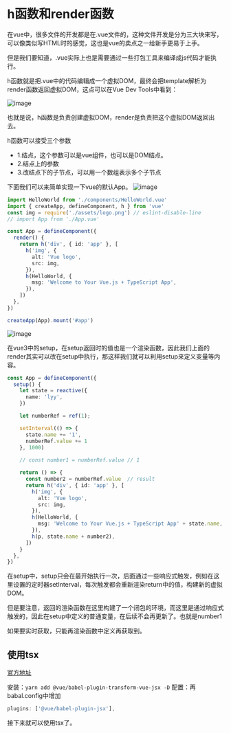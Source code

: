 # h函数和render函数

在vue中，很多文件的开发都是在.vue文件的，这种文件开发是分为三大块来写，可以像类似写HTML时的感觉，这也是vue的卖点之一给新手更易于上手。

但是我们要知道，.vue实际上也是需要通过一些打包工具来编译成js代码才能执行。

h函数就是把.vue中的代码编辑成一个虚拟DOM，最终会把template解析为render函数返回虚拟DOM，这点可以在Vue Dev Tools中看到：

![image](https://user-images.githubusercontent.com/72189350/214593236-54a2d8fe-277c-4954-b8b4-cce69f0792cf.png)


也就是说，h函数是负责创建虚拟DOM，render是负责把这个虚拟DOM返回出去。

h函数可以接受三个参数
- 1.结点，这个参数可以是vue组件，也可以是DOM结点。
- 2.结点上的参数
- 3.改结点下的子节点，可以用一个数组表示多个子节点

下面我们可以来简单实现一下vue的默认App。
![image](https://user-images.githubusercontent.com/72189350/214594109-50adccba-1330-41c0-a6b7-5d602ab28c61.png)

```typescript
import HelloWorld from './components/HelloWorld.vue'
import { createApp, defineComponent, h } from 'vue'
const img = require('./assets/logo.png') // eslint-disable-line
// import App from './App.vue'

const App = defineComponent({
  render() {
    return h('div', { id: 'app' }, [
      h('img', {
        alt: 'Vue logo',
        src: img,
      }),
      h(HelloWorld, {
        msg: 'Welcome to Your Vue.js + TypeScript App',
      }),
    ])
  },
})

createApp(App).mount('#app')
```

![image](https://user-images.githubusercontent.com/72189350/214594602-fa1dd53f-153d-44f6-8f27-b74d5137302f.png)

在vue3中的setup，在setup返回时的值也是一个渲染函数，因此我们上面的render其实可以改在setup中执行，那这样我们就可以利用setup来定义变量等内容。

```typescript
const App = defineComponent({
  setup() {
    let state = reactive({
      name: 'lyy',
    })

    let numberRef = ref(1);

    setInterval(() => {
      state.name += '1',
      numberRef.value += 1
    }, 1000)
    
    // const number1 = numberRef.value // 1

    return () => {
      const number2 = numberRef.value  // result
      return h('div', { id: 'app' }, [
        h('img', {
          alt: 'Vue logo',
          src: img,
        }),
        h(HelloWorld, {
          msg: 'Welcome to Your Vue.js + TypeScript App' + state.name,
        }),
        h(p, state.name + number2),
      ])
    }
  },
})
```

在setup中，setup只会在最开始执行一次，后面通过一些响应式触发，例如在这里设置的定时器setInterval，每次触发都会重新渲染return中的值，构建新的虚拟DOM。

但是要注意，返回的渲染函数在这里构建了一个闭包的环境，而这里是通过响应式触发的，因此在setup中定义的普通变量，在后续不会再更新了。也就是number1

如果要实时获取，只能再渲染函数中定义再获取到。

## 使用tsx
[官方地址](https://github.com/vuejs/babel-plugin-jsx)

安装：`yarn add @vue/babel-plugin-transform-vue-jsx -D`
配置：再babal.config中增加
```Javascript
plugins: ['@vue/babel-plugin-jsx'],
```
接下来就可以使用tsx了。



